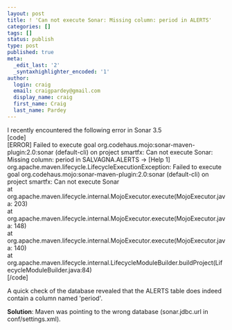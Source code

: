 ```yaml
---
layout: post
title: ! 'Can not execute Sonar: Missing column: period in ALERTS'
categories: []
tags: []
status: publish
type: post
published: true
meta:
  _edit_last: '2'
  _syntaxhighlighter_encoded: '1'
author:
  login: craig
  email: craigpardey@gmail.com
  display_name: craig
  first_name: Craig
  last_name: Pardey
---
```


I recently encountered the following error in Sonar 3.5  
[code]  
[ERROR] Failed to execute goal org.codehaus.mojo:sonar-maven-plugin:2.0:sonar
(default-cli) on project smartfx: Can not execute Sonar: Missing column:
period in SALVAGNA.ALERTS -> [Help 1]  
org.apache.maven.lifecycle.LifecycleExecutionException: Failed to execute goal
org.codehaus.mojo:sonar-maven-plugin:2.0:sonar (default-cli) on project
smartfx: Can not execute Sonar  
at org.apache.maven.lifecycle.internal.MojoExecutor.execute(MojoExecutor.java:
203)  
at org.apache.maven.lifecycle.internal.MojoExecutor.execute(MojoExecutor.java:
148)  
at org.apache.maven.lifecycle.internal.MojoExecutor.execute(MojoExecutor.java:
140)  
at org.apache.maven.lifecycle.internal.LifecycleModuleBuilder.buildProject(Lif
ecycleModuleBuilder.java:84)  
[/code]

A quick check of the database revealed that the ALERTS table does indeed
contain a column named 'period'.

**Solution**: Maven was pointing to the wrong database (sonar.jdbc.url in conf/settings.xml).

